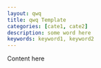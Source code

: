 ```yaml
---
layout: qwq
title: qwq Template
categories: [cate1, cate2]
description: some word here
keywords: keyword1, keyword2
---
```


Content here
